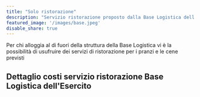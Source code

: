 ```yaml
---
title: "Solo ristorazione"
description: "Servizio ristorazione proposto dalla Base Logistica dell'Esercito"
featured_image: '/images/base.jpeg'
disable_share: true
--- 
```

Per chi alloggia al di fuori della struttura della Base Logistica vi è la possibilità di usufruire dei servizi di ristorazione per i pranzi e le cene previsti 

## Dettaglio costi servizio ristorazione Base Logistica dell'Esercito
